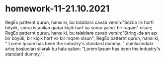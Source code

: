 # homework-11-21.10.2021
RegEx patternt qurun, hansı ki, bu tələblərə cavab versin:"Sözün ilk hərfi böyük, sonra istənilən qədər kiçik hərf və sonra yalnız bir rəqəm" olsun;
RegEx patternt qurun, hansı ki, bu tələblərə cavab versin:"String-də ən azı bir böyük, bir kiçik hərf və bir rəqəm olsun";
RegEx patternt qurun, hansı ki, "       Lorem      Ipsum          has   been    the  industry's      standard               dummy.    " cümləsindəki artıq boşluqları silərək bu hala salsın: "Lorem Ipsum has been the industry's standard dummy.";
